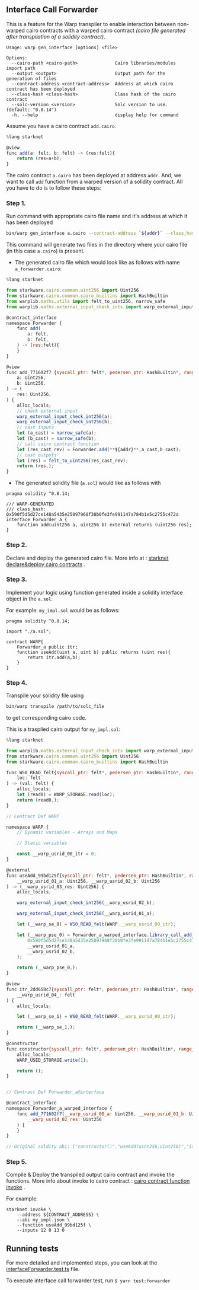 ## Interface Call Forwarder

This is a feature for the Warp transpiler to enable interaction between non-warped cairo contracts with a warped cairo contract _(cairo file generated after transpilation of a solidity contract)_.

```text
Usage: warp gen_interface [options] <file>

Options:
  --cairo-path <cairo-path>              Cairo libraries/modules import path
  --output <output>                      Output path for the generation of files
  --contract-address <contract-address>  Address at which cairo contract has been deployed
  --class-hash <class-hash>              Class hash of the cairo contract
  --solc-version <version>               Solc version to use. (default: "0.8.14")
  -h, --help                             display help for command
```

Assume you have a cairo contract `add.cairo`.

```js
%lang starknet

@view
func add(a: felt, b: felt) -> (res:felt){
    return (res=a+b);
}
```

The cairo contract `a.cairo` has been deployed at address `addr`. And, we want to call `add` function from a warped version of a solidity contract. All you have to do is to follow these steps:

### Step 1.

Run command with appropriate cairo file name and it's address at which it has been deployed

```sh
bin/warp gen_interface a.cairo --contract-address `${addr}` --class_hash `${cairo_contract_class_hash}`
```

This command will generate two files in the directory where your cairo file (in this case `a.cairo`) is present.

- The generated cairo file which would look like as follows with name `a_forwarder.cairo`:

```js
%lang starknet

from starkware.cairo.common.uint256 import Uint256
from starkware.cairo.common.cairo_builtins import HashBuiltin
from warplib.maths.utils import felt_to_uint256, narrow_safe
from warplib.maths.external_input_check_ints import warp_external_input_check_int256

@contract_interface
namespace Forwarder {
    func add(
        a: felt,
        b: felt,
    ) -> (res:felt){
    }
}

@view
func add_771602f7 {syscall_ptr: felt*, pedersen_ptr: HashBuiltin*, range_check_ptr: felt}(
    a: Uint256,
    b: Uint256,
) -> (
    res: Uint256,
) {
    alloc_locals;
    // check external input
    warp_external_input_check_int256(a);
    warp_external_input_check_int256(b);
    // cast inputs
    let (a_cast) = narrow_safe(a);
    let (b_cast) = narrow_safe(b);
    // call cairo contract function
    let (res_cast_rev) = Forwarder.add(**${addr}**,a_cast,b_cast);
    // cast outputs
    let (res) = felt_to_uint256(res_cast_rev);
    return (res,);
}
```

- The generated solidity file (`a.sol`) would like as follows with

```solidity
pragma solidity ^0.8.14;

/// WARP-GENERATED
/// class_hash: 0x590f5d5d27ce148a5435e25097968f38b0fe3fe991147a784b1e5c2755c472a
interface Forwarder_a {
    function add(uint256 a, uint256 b) external returns (uint256 res);
}
```

### Step 2.

Declare and deploy the generated cairo file. More info at : [starknet declare&deploy cairo contracts](https://www.cairo-lang.org/docs/hello_starknet/intro.html#declare-the-contract-on-the-starknet-testnet) .

### Step 3.

Implement your logic using function generated inside a solidity interface object in the `a.sol`.

For example: `my_impl.sol` would be as follows:

```solidity
pragma solidity ^0.8.14;

import "./a.sol";

contract WARP{
    Forwarder_a public itr;
    function useAdd(uint a, uint b) public returns (uint res){
        return itr.add(a,b);
    }
}
```

### Step 4.

Transpile your solidity file using

```sh
bin/warp transpile /path/to/solc_file
```

to get corresponding cairo code.

This is a traspiled cairo output for `my_impl.sol`:

```js
%lang starknet

from warplib.maths.external_input_check_ints import warp_external_input_check_int256
from starkware.cairo.common.uint256 import Uint256
from starkware.cairo.common.cairo_builtins import HashBuiltin

func WS0_READ_felt{syscall_ptr: felt*, pedersen_ptr: HashBuiltin*, range_check_ptr: felt}(
    loc: felt
) -> (val: felt) {
    alloc_locals;
    let (read0) = WARP_STORAGE.read(loc);
    return (read0,);
}

// Contract Def WARP

namespace WARP {
    // Dynamic variables - Arrays and Maps

    // Static variables

    const __warp_usrid_00_itr = 0;
}

@external
func useAdd_99bd125f{syscall_ptr: felt*, pedersen_ptr: HashBuiltin*, range_check_ptr: felt}(
    __warp_usrid_01_a: Uint256, __warp_usrid_02_b: Uint256
) -> (__warp_usrid_03_res: Uint256) {
    alloc_locals;

    warp_external_input_check_int256(__warp_usrid_02_b);

    warp_external_input_check_int256(__warp_usrid_01_a);

    let (__warp_se_0) = WS0_READ_felt(WARP.__warp_usrid_00_itr);

    let (__warp_pse_0) = Forwarder_a_warped_interface.library_call_add_771602f7(
        0x590f5d5d27ce148a5435e25097968f38b0fe3fe991147a784b1e5c2755c472a,
        __warp_usrid_01_a,
        __warp_usrid_02_b,
    );

    return (__warp_pse_0,);
}

@view
func itr_2dd658c7{syscall_ptr: felt*, pedersen_ptr: HashBuiltin*, range_check_ptr: felt}() -> (
    __warp_usrid_04_: felt
) {
    alloc_locals;

    let (__warp_se_1) = WS0_READ_felt(WARP.__warp_usrid_00_itr);

    return (__warp_se_1,);
}

@constructor
func constructor{syscall_ptr: felt*, pedersen_ptr: HashBuiltin*, range_check_ptr: felt}() {
    alloc_locals;
    WARP_USED_STORAGE.write(1);

    return ();
}


// Contract Def Forwarder_a@interface

@contract_interface
namespace Forwarder_a_warped_interface {
    func add_771602f7(__warp_usrid_00_a: Uint256, __warp_usrid_01_b: Uint256) -> (
        __warp_usrid_02_res: Uint256
    ) {
    }
}

// Original soldity abi: ["constructor()","useAdd(uint256,uint256)","itr()"]
```

### Step 5.

Compile & Deploy the transpiled output cairo contract and invoke the functions. More info about invoke to cairo contract : [cairo contract function invoke](https://www.cairo-lang.org/docs/hello_starknet/intro.html#interact-with-the-contract) .

For example:

```
starknet invoke \
    --address ${CONTRACT_ADDRESS} \
    --abi my_impl.json \
    --function useAdd_99bd125f \
    --inputs 12 0 13 0
```

## Running tests

For more detailed and implemented steps, you can look at the [interfaceForwarder.test.ts](../../tests/interfaceCallForwarder/interfaceForwarder.test.ts) file.

To execute interface call forwarder test, run `$ yarn test:forwarder`
